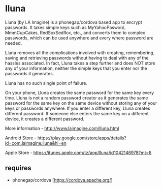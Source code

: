 # lluna
Lluna (by LA Imagine) is a phonegap/cordova based app to encrypt passwords. It takes simple keys such as MyYahooPasword, MmmCupCakes, RedSoxSedRox, etc., and converts them to complex passwords, which can be used anywhere and every where password are needed.

Lluna removes all the complications involved with creating, remembering, saving and retrieving passwords without having to deal with any of the hassles associated. In fact, Lluna takes a step further and does NOT store any of your information, neither the simple keys that you enter nor the passwords it generates.

Lluna has no such single point of failure.

On your phone, Lluna creates the same password for the same key every time. Lluna is not a random password creator as it generates the same password for the same key on the same device without storing any of your keys or passwords anywhere. If you enter a different key, Lluna creates different password. If someone else enters the same key on a different device, it creates a different password.

More information - http://www.laimagine.com/lluna.html

Android Store - https://play.google.com/store/apps/details?id=com.laimagine.lluna&hl=en

Apple Store - https://itunes.apple.com/tz/app/lluna/id1042146978?mt=8

## requires
- phonegap/cordova [https://cordova.apache.org/]
